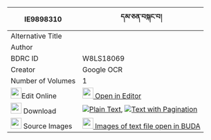 |IE9898310|དམ་ཅན་བསྐང་བ། 
| --- | --- 
|Alternative Title |
|Author | 
|BDRC ID | W8LS18069
|Creator | Google OCR
|Number of Volumes| 1
|<img width="25" src="https://img.icons8.com/color/25/000000/edit-property.png">Edit Online| [<img width="25" src="https://avatars.githubusercontent.com/u/45091458?s=200&v=4"> Open in Editor](http://editor.openpecha.org/IE9898310)
|<img width="25" src="https://img.icons8.com/fluent/48/000000/download-2.png"/>  Download | [![](https://img.icons8.com/color/20/000000/txt.png)Plain Text](https://github.com/Openpecha/IE9898310/releases/download/v1/damchen_kangwa_plain_IE9898310.zip), [![](https://img.icons8.com/color/20/000000/txt.png)Text with Pagination](https://github.com/Openpecha/IE9898310/releases/download/v1/damchen_kangwa_pages_IE9898310.zip)
|<img width="25" src="https://img.icons8.com/plasticine/100/000000/pictures-folder.png"/>  Source Images | [<img width="25" src="https://library.bdrc.io/icons/BUDA-small.svg"> Images of text file open in BUDA](https://library.bdrc.io/show/bdr:W8LS18069)